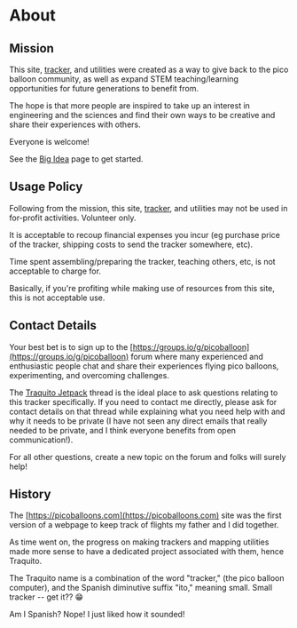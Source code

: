 # About

## Mission

This site, [tracker](/tracker), and utilities were created as a way to give back to the pico balloon community, as well as expand STEM teaching/learning opportunities for future generations to benefit from.

The hope is that more people are inspired to take up an interest in engineering and the sciences and find their own ways to be creative and share their experiences with others.

Everyone is welcome!

See the [Big Idea](/faq/bigidea) page to get started.
            

## Usage Policy

Following from the mission, this site, [tracker](/tracker), and utilities may not be used in for-profit activities.  Volunteer only.

It is acceptable to recoup financial expenses you incur (eg purchase price of the tracker, shipping costs to send the tracker somewhere, etc).

Time spent assembling/preparing the tracker, teaching others, etc, is not acceptable to charge for.

Basically, if you're profiting while making use of resources from this site, this is not acceptable use.
            

## Contact Details

Your best bet is to sign up to the [https://groups.io/g/picoballoon](https://groups.io/g/picoballoon) forum where many experienced and enthusiastic people chat and share their experiences flying pico balloons, experimenting, and overcoming challenges.

The [Traquito Jetpack](https://groups.io/g/picoballoon/topic/97685658) thread is the ideal place to ask questions relating to this tracker specifically. If you need to contact me directly, please ask for contact details on that thread while explaining what you need help with and why it needs to be private (I have not seen any direct emails that really needed to be private, and I think everyone benefits from open communication!).

For all other questions, create a new topic on the forum and folks will surely help!
            

## History

The [https://picoballoons.com](https://picoballoons.com) site was the first version of a webpage to keep track of flights my father and I did together.

As time went on, the progress on making trackers and mapping utilities made more sense to have a dedicated project associated with them, hence Traquito.

The Traquito name is a combination of the word "tracker," (the pico balloon computer), and the Spanish diminutive suffix "ito," meaning small.  Small tracker -- get it??  😁

Am I Spanish?  Nope!  I just liked how it sounded!